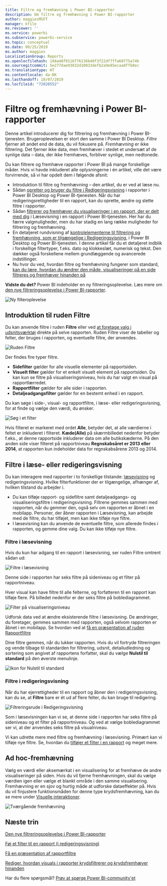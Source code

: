 ```yaml
---
title: Filtre og fremhævning i Power BI-rapporter
description: Om filtre og fremhævning i Power BI-rapporter
author: maggiesMSFT
manager: kfile
ms.reviewer: ''
ms.service: powerbi
ms.subservice: powerbi-service
ms.topic: conceptual
ms.date: 09/25/2019
ms.author: maggies
LocalizationGroup: Reports
ms.openlocfilehash: 1d4a48f9116f76136b40f3f22df7ffa68f75a74b
ms.sourcegitcommit: 5e277dae93832d10033defb2a9e85ecaa8ffb8ec
ms.translationtype: HT
ms.contentlocale: da-DK
ms.lasthandoff: 10/07/2019
ms.locfileid: "72020552"
---
```

# <a name="filters-and-highlighting-in-power-bi-reports"></a>Filtre og fremhævning i Power BI-rapporter
 Denne artikel introducerer dig for filtrering og fremhævning i Power BI-tjenesten. Brugeroplevelsen er stort den samme i Power BI Desktop. *Filtre* fjerner alt andet end de data, du vil fokusere på. *Fremhævning* er ikke filtrering. Det fjerner ikke data, men fremhæver i stedet et undersæt af de synlige data – data, der ikke fremhæves, forbliver synlige, men nedtonede.

Du kan filtrere og fremhæve rapporter i Power BI på mange forskellige måder. Hvis vi havde inkluderet alle oplysningerne i én artikel, ville det være forvirrende, så vi har opdelt dem i følgende afsnit:

* Introduktion til filtre og fremhævning – den artikel, du er ved at læse nu.
* Sådan [opretter og bruger du filtre i Redigeringsvisning](power-bi-report-add-filter.md) i rapporter i Power BI Desktop og Power BI-tjenesten. Når du har redigeringsrettigheder til en rapport, kan du oprette, ændre og slette filtre i rapporter.
* Sådan [filtrerer og fremhæver du visualiseringer i en rapport, der er delt med dig](consumer/end-user-interactions.md) i Læsevisning i en rapport i Power BI-tjenesten. Her har du færre valgmuligheder, men du har stadig en lang række muligheder for filtrering og fremhævning.  
* En detaljeret rundvisning af [kontrolelementerne til filtrering og fremhævning, som er tilgængelige i Redigeringsvisning](power-bi-report-add-filter.md), i Power BI Desktop og Power BI-tjenesten. I denne artikel får du et detaljeret indblik i forskellige filtertyper, f.eks. dato og klokkeslæt, numerisk og tekst. Den dækker også forskellene mellem grundlæggende og avancerede indstillinger.
* Nu hvor du ved, hvordan filtre og fremhævning fungerer som standard, [kan du lære, hvordan du ændrer den måde, visualiseringer på en side filtreres og fremhæver hinanden på](service-reports-visual-interactions.md)

**Vidste du det?** Power BI indeholder en ny filtreringsoplevelse. Læs mere om [den nye filtreringsoplevelse i Power BI-rapporter](power-bi-report-filter.md).

![Ny filteroplevelse](media/power-bi-reports-filters-and-highlighting/power-bi-filter-reading.png)


## <a name="intro-to-the-filters-pane"></a>Introduktion til ruden Filtre

Du kan anvende filtre i ruden **Filtre** eller ved [at foretage valg i udsnitsværktøj](visuals/power-bi-visualization-slicers.md) direkte på selve rapporten. Ruden Filtre viser de tabeller og felter, der bruges i rapporten, og eventuelle filtre, der anvendes. 

![Ruden Filtre](media/power-bi-reports-filters-and-highlighting/power-bi-add-filter-reading-view.png)

Der findes fire typer filtre.

- **Sidefilter** gælder for alle visuelle elementer på rapportsiden.     
- **Visuelt filter** gælder for et enkelt visuelt element på rapportsiden. Du kan kun se filtre på visualiseringsniveau, hvis du har valgt en visual på rapportlærredet.    
- **Rapportfilter** gælder for alle sider i rapporten.    
- **Detaljeadgangsfilter** gælder for en bestemt enhed i en rapport.    

Du kan søge i side-, visual- og rapportfiltre, i læse- eller redigeringsvisning, for at finde og vælge den værdi, du ønsker. 

![Søg i et filter](media/power-bi-reports-filters-and-highlighting/power-bi-search-filter.png)

Hvis filteret er markeret med ordet **Alle**, betyder det, at alle værdierne i feltet er inkluderet i filteret.  **Kæde(Alle)** på skærmbilledet nedenfor betyder f.eks., at denne rapportside inkluderer data om alle butikskæderne.  På den anden side viser filteret på rapportniveau **Regnskabsåret er 2013 eller 2014**, at rapporten kun indeholder data for regnskabsårene 2013 og 2014.

## <a name="filters-in-reading-or-editing-view"></a>Filtre i læse- eller redigeringsvisning
Du kan interagere med rapporter i to forskellige tilstande: [læsevisning](consumer/end-user-reading-view.md) og redigeringsvisning. Hvilke filterfunktioner der er tilgængelige, afhænger af, hvilken tilstand du arbejder i.

* Du kan tilføje rapport- og sidefiltre samt detaljeadgangs- og visualiseringsfiltre i redigeringsvisning. Filtrene gemmes sammen med rapporten, når du gemmer den, også selv om rapporten er åbnet i en mobilapp. Personer, der åbner rapporten i Læsevisning, kan arbejde med de filtre, du har tilføjet, men kan ikke tilføje nye filtre.
* I læsevisning kan du anvende de eventuelle filtre, som allerede findes i rapporten, og gemme dine valg. Du kan ikke tilføje nye filtre.

### <a name="filters-in-reading-view"></a>Filtre i læsevisning
Hvis du kun har adgang til en rapport i læsevisning, ser ruden Filtre omtrent sådan ud:

![Filtre i læsevisning](media/power-bi-reports-filters-and-highlighting/power-bi-filter-reading-view.png)

Denne side i rapporten har seks filtre på sideniveau og et filter på rapportniveau.

Hver visual kan have filtre til alle felterne, og forfatteren til en rapport kan tilføje flere. På billedet nedenfor er der seks filtre på boblediagrammet.

![Filter på visualiseringsniveau](media/power-bi-reports-filters-and-highlighting/power-bi-filter-visual-level.png)

Udforsk data ved at ændre eksisterende filtre i læsevisning. De ændringer, du foretager, gemmes sammen med rapporten, også selvom rapporten er åbnet i en mobilapp. Se hvordan ved at [få en præsentation af ruden Rapportfiltre](consumer/end-user-report-filter.md)

Dine filtre gemmes, når du lukker rapporten. Hvis du vil fortryde filtreringen og vende tilbage til standarden for filtrering, udsnit, detailudledning og sortering som angivet af rapportens forfatter, skal du vælge **Nulstil til standard** på den øverste menulinje.

![Ikon for Nulstil til standard](media/power-bi-reports-filters-and-highlighting/power-bi-reset-to-default.png)

### <a name="filters-in-editing-view"></a>Filtre i redigeringsvisning
Når du har ejerrettigheder til en rapport og åbner den i redigeringsvisning, kan du se, at **Filtre** bare er ét ud af flere felter, du kan bruge til redigering.

![Filtreringsrude i Redigeringsvisning](media/power-bi-reports-filters-and-highlighting/power-bi-add-filter-editing-view.png)

Som i læsevisningen kan vi se, at denne side i rapporten har seks filtre på sideniveau og et filter på rapportniveau. Og ved at vælge boblediagrammet ser vi, at der anvendes seks filtre på visualniveau.

Vi kan udrette mere med filtre og fremhævning i læsevisning. Primært kan vi tilføje nye filtre. Se, hvordan du [tilføjer et filter i en rapport](power-bi-report-add-filter.md) og meget mere.

## <a name="ad-hoc-highlighting"></a>Ad hoc-fremhævning
Vælg en værdi eller aksemærkat i en visualisering for at fremhæve de andre visualiseringer på siden. Hvis du vil fjerne fremhævningen, skal du vælge værdien igen eller vælge et blankt område i den samme visualisering. Fremhævning er en sjov og hurtig måde at udforske dataeffekter på. Hvis du vil finjustere funktionsmåden for denne type krydsfremhævning, kan du se mere under [Visuelle interaktioner](service-reports-visual-interactions.md).

![Tværgående fremhævning](media/power-bi-reports-filters-and-highlighting/power-bi-adhoc-filter.gif)


## <a name="next-steps"></a>Næste trin

[Den nye filtreringsoplevelse i Power BI-rapporter](power-bi-report-filter.md)

[Føj et filter til en rapport (i redigeringsvisning)](power-bi-report-add-filter.md)

[Få en præsentation af rapportfiltre](consumer/end-user-report-filter.md)

[Rediger, hvordan visuals i rapporter krydsfiltrerer og krydsfremhæver hinanden](consumer/end-user-interactions.md)

Har du flere spørgsmål? [Prøv at spørge Power BI-community'et](http://community.powerbi.com/)


